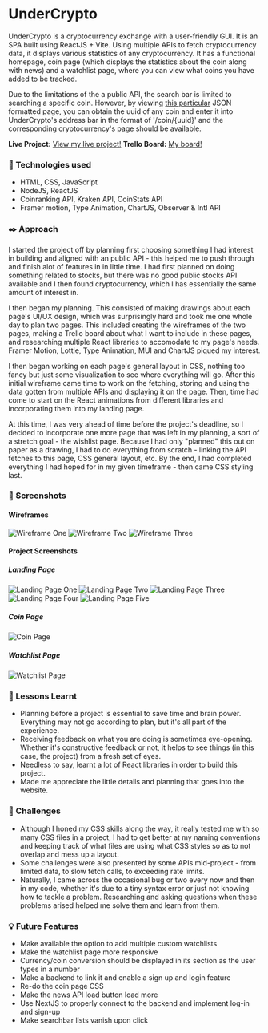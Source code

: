 # UnderCrypto
UnderCrypto is a cryptocurrency exchange with a user-friendly GUI. It is an SPA built using ReactJS + Vite. Using multiple APIs to fetch cryptocurrency data, it displays various statistics of any cryptocurrency. It has a functional homepage, coin page (which displays the statistics about the coin along with news) and a watchlist page, where you can view what coins you have added to be tracked.

Due to the limitations of the a public API, the search bar is limited to searching a specific coin. However, by viewing [this particular](https://api.coinranking.com/v2/coins) JSON formatted page, you can obtain the uuid of any coin and enter it into UnderCrypto's address bar in the format of '/coin/{uuid}' and the corresponding cryptocurrency's page should be available.

**Live Project:** [View my live project!](https://vercel.com/arnav-malasis-projects/under-crypto)
**Trello Board:** [My board!](https://trello.com/b/QiMFfFiP/crypto-exchange)

### :page_with_curl: Technologies used
- HTML, CSS, JavaScript
- NodeJS, ReactJS
- Coinranking API, Kraken API, CoinStats API
- Framer motion, Type Animation, ChartJS, Observer & Intl API

### :black_nib: Approach
I started the project off by planning first choosing something I had interest in building and aligned with an
public API - this helped me to push through and finish alot of features in in little time. I had first planned on
doing something related to stocks, but there was no good public stocks API available and I then found cryptocurrency, which I has essentially the same amount of interest in.

I then began my planning. This consisted of making drawings about each page's UI/UX design, which was surprisingly hard and took me one whole day to plan two pages. This included creating the wireframes of the two pages, making a Trello board about what I want to include in these pages, and researching multiple React libraries to accomodate to my page's needs. Framer Motion, Lottie, Type Animation, MUI and ChartJS piqued my interest.

I then began working on each page's general layout in CSS, nothing too fancy but just some visualization to see where everything will go. After this initial wireframe came time to work on the fetching, storing and using the data gotten from multiple APIs and displaying it on the page. Then, time had come to start on the React animations from different libraries and incorporating them into my landing page.

At this time, I was very ahead of time before the project's deadline, so I decided to incorporate one more page that was left in my planning, a sort of a stretch goal - the wishlist page. Because I had only "planned" this out on paper as a drawing, I had to do everything from scratch - linking the API fetches to this page, CSS general layout, etc. By the end, I had completed everything I had hoped for in my given timeframe - then came CSS styling last.

### :telescope: Screenshots
#### Wireframes
![Wireframe One](under/src/assets/wireframe1.PNG)
![Wireframe Two](under/src/assets/wireframe2.PNG)
![Wireframe Three](under/src/assets/wireframe3.PNG)

#### Project Screenshots
##### Landing Page
![Landing Page One](under/src/assets/landingpage1.PNG)
![Landing Page Two](under/src/assets/landingpage2.PNG)
![Landing Page Three](under/src/assets/landingpage3.PNG)
![Landing Page Four](under/src/assets/landingpage4.PNG)
![Landing Page Five](under/src/assets/landingpage5.PNG)

##### Coin Page
![Coin Page](under/src/assets/coinpage.PNG)

##### Watchlist Page
![Watchlist Page](under/src/assets/watchlistpage.PNG)

### :pencil: Lessons Learnt
- Planning before a project is essential to save time and brain power. Everything may not go according to plan, but it's all part of the experience.
- Receiving feedback on what you are doing is sometimes eye-opening. Whether it's constructive feedback or not, it helps to see things (in this case, the project) from a fresh set of eyes.
- Needless to say, learnt a lot of React libraries in order to build this project.
- Made me appreciate the little details and planning that goes into the website.

### :hammer: Challenges
- Although I honed my CSS skills along the way, it really tested me with so many CSS files in a project, I had to get better at my naming conventions and keeping track of what files are using what CSS styles so as to not overlap and mess up a layout.
- Some challenges were also presented by some APIs mid-project - from limited data, to slow fetch calls, to exceeding rate limits.
- Naturally, I came across the occasional bug or two every now and then in my code, whether it's due to a tiny syntax error or just not knowing how to tackle a problem. Researching and asking questions when these problems arised helped me solve them and learn from them.

### :bulb: Future Features
- Make available the option to add multiple custom watchlists
- Make the watchlist page more responsive
- Currency/coin conversion should be displayed in its section as the user types in a number
- Make a backend to link it and enable a sign up and login feature
- Re-do the coin page CSS
- Make the news API load button load more
- Use NextJS to properly connect to the backend and implement log-in and sign-up
- Make searchbar lists vanish upon click